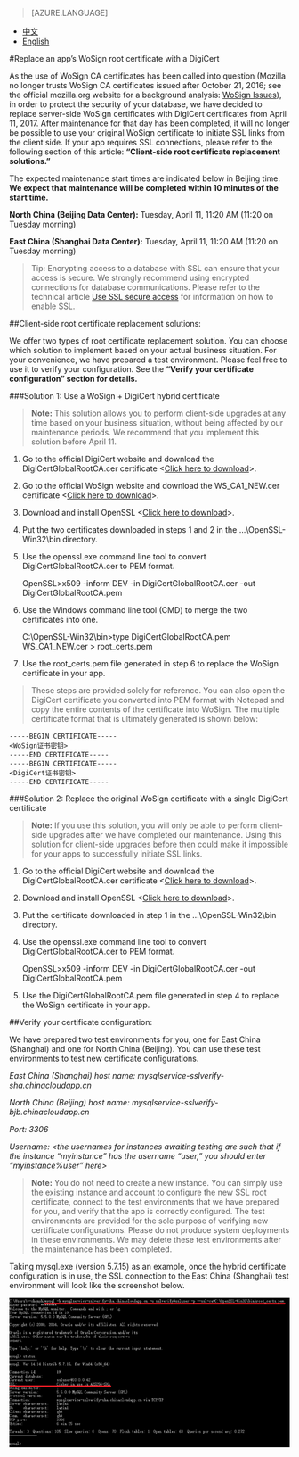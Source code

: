 <properties
    linkid=""
    urlDisplayName=""
    pageTitle="How to replace a WoSign root certificate"
    metaKeywords="Azure Cloud, technical documentation, documents and resources, MySQL, database, connection pooling, secure SSL access，connection pool, Azure MySQL, MySQL PaaS,Azure MySQL PaaS, Azure MySQL Service, Azure RDS"
    description="This article explains how to replace an app’s WoSign root certificate with a DigiCert root certificate."
    metaCanonical=""
    services="MySQL"
    documentationCenter="Services"
    authors="v-chenyh"
    solutions=""
    manager=""
    editor="" />
<tags
    ms.service="mysql_en"
    ms.author="v-chenyh"
    ms.topic="article"
    ms.date="3/8/2017"
    wacn.date="3/8/2017"
    wacn.lang="en" />

> [AZURE.LANGUAGE]
- [中文](/documentation/articles/mysql-database-wosign-digicert-rotate/)
- [English](/documentation/articles/mysql-database-enus-wosign-digicert-rotate/)

#<a name="wosigndigicert"></a>Replace an app’s WoSign root certificate with a DigiCert


As the use of WoSign CA certificates has been called into question (Mozilla no longer trusts WoSign CA certificates issued after October 21, 2016; see the official mozilla.org website for a background analysis: [WoSign Issues](https://wiki.mozilla.org/CA:WoSign_Issues)), in order to protect the security of your database, we have decided to replace server-side WoSign certificates with DigiCert certificates from April 11, 2017. After maintenance for that day has been completed, it will no longer be possible to use your original WoSign certificate to initiate SSL links from the client side. If your app requires SSL connections, please refer to the following section of this article: **“Client-side root certificate replacement solutions.”**

The expected maintenance start times are indicated below in Beijing time. **We expect that maintenance will be completed within 10 minutes of the start time.** 

**North China (Beijing Data Center):** Tuesday, April 11, 11:20 AM (11:20 on Tuesday morning)

**East China (Shanghai Data Center):** Tuesday, April 11, 11:20 AM (11:20 on Tuesday morning)

>Tip: Encrypting access to a database with SSL can ensure that your access is secure. We strongly recommend using encrypted connections for database communications. Please refer to the technical article [Use SSL secure access](/documentation/articles/mysql-database-enus-ssl-connection/) for information on how to enable SSL.

##<a name=""></a>Client-side root certificate replacement solutions:

We offer two types of root certificate replacement solution. You can choose which solution to implement based on your actual business situation. For your convenience, we have prepared a test environment. Please feel free to use it to verify your configuration. See the **“Verify your certificate configuration” section for details.**

###<a name="wosign--digicert"></a>Solution 1: Use a WoSign + DigiCert hybrid certificate

>**Note:** This solution allows you to perform client-side upgrades at any time based on your business situation, without being affected by our maintenance periods. We recommend that you implement this solution before April 11.

1. Go to the official DigiCert website and download the DigiCertGlobalRootCA.cer certificate <[Click here to download](https://www.digicert.com/CACerts/DigiCertGlobalRootCA.crt)>.

2. Go to the official WoSign website and download the WS_CA1_NEW.cer certificate <[Click here to download](https://www.wosign.com/Root/WS_CA1_NEW.crt)>.

3. Download and install OpenSSL <[Click here to download](http://slproweb.com/download/Win32OpenSSL_Light-1_1_0e.exe)>.

4. Put the two certificates downloaded in steps 1 and 2 in the ...\OpenSSL-Win32\bin directory.

5. Use the openssl.exe command line tool to convert DigiCertGlobalRootCA.cer to PEM format.

    OpenSSL>x509 -inform DEV -in DigiCertGlobalRootCA.cer -out DigiCertGlobalRootCA.pem

6. Use the Windows command line tool (CMD) to merge the two certificates into one.

    C:\OpenSSL-Win32\bin>type DigiCertGlobalRootCA.pem WS_CA1_NEW.cer > root_certs.pem

7. Use the root_certs.pem file generated in step 6 to replace the WoSign certificate in your app.

>These steps are provided solely for reference. You can also open the DigiCert certificate you converted into PEM format with Notepad and copy the entire contents of the certificate into WoSign. The multiple certificate format that is ultimately generated is shown below:

    -----BEGIN CERTIFICATE-----
    <WoSign证书密钥>
    -----END CERTIFICATE-----
    -----BEGIN CERTIFICATE-----
    <DigiCert证书密钥>
    -----END CERTIFICATE-----

###<a name="digicertwosign"></a>Solution 2: Replace the original WoSign certificate with a single DigiCert certificate

>**Note:** If you use this solution, you will only be able to perform client-side upgrades after we have completed our maintenance. Using this solution for client-side upgrades before then could make it impossible for your apps to successfully initiate SSL links.

1. Go to the official DigiCert website and download the DigiCertGlobalRootCA.cer certificate <[Click here to download](https://www.digicert.com/CACerts/DigiCertGlobalRootCA.crt)>.

2. Download and install OpenSSL <[Click here to download](http://slproweb.com/download/Win32OpenSSL_Light-1_1_0e.exe)>.

3. Put the certificate downloaded in step 1 in the ...\OpenSSL-Win32\bin directory.

4. Use the openssl.exe command line tool to convert DigiCertGlobalRootCA.cer to PEM format.

    OpenSSL>x509 -inform DEV -in DigiCertGlobalRootCA.cer -out DigiCertGlobalRootCA.pem

5. Use the DigiCertGlobalRootCA.pem file generated in step 4 to replace the WoSign certificate in your app.

##<a name=""></a>Verify your certificate configuration:

We have prepared two test environments for you, one for East China (Shanghai) and one for North China (Beijing). You can use these test environments to test new certificate configurations.

*East China (Shanghai) host name: mysqlservice-sslverify-sha.chinacloudapp.cn*

*North China (Beijing) host name: mysqlservice-sslverify-bjb.chinacloudapp.cn*

*Port: 3306*

*Username: <the usernames for instances awaiting testing are such that if the instance “myinstance” has the username “user,” you should enter “myinstance%user” here>*

>**Note:** You do not need to create a new instance. You can simply use the existing instance and account to configure the new SSL root certificate, connect to the test environments that we have prepared for you, and verify that the app is correctly configured. The test environments are provided for the sole purpose of verifying new certificate configurations. Please do not produce system deployments in these environments. We may delete these test environments after the maintenance has been completed.

Taking mysql.exe (version 5.7.15) as an example, once the hybrid certificate configuration is in use, the SSL connection to the East China (Shanghai) test environment will look like the screenshot below.

![Verify the SSL configuration][1]

<!--Image references-->

[1]: ./media/mysql-database-wosign-digicert-rotate/validating.png

<!--HONumber=May17_HO3-->